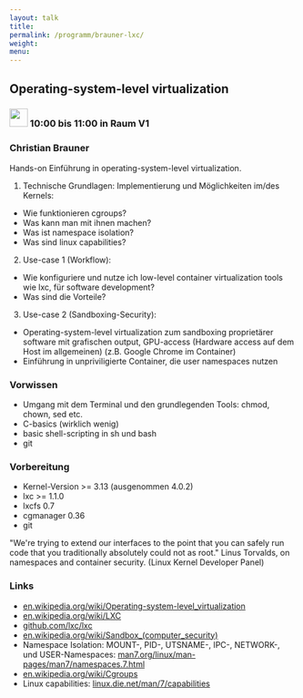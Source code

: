 ```yaml
---
layout: talk
title:
permalink: /programm/brauner-lxc/
weight: 
menu:
---
```

## Operating-system-level&nbsp;virtualization

### <img height = "32" src="../../images/talk.svg"> 10:00 bis 11:00 in Raum V1

### Christian&nbsp;Brauner

Hands-on Einführung in operating-system-level virtualization.

1. Technische Grundlagen: Implementierung und Möglichkeiten im/des Kernels:
  - Wie funktionieren cgroups?
  - Was kann man mit ihnen machen?
  - Was ist namespace isolation?
  - Was sind linux capabilities?

2. Use-case 1 (Workflow):
  - Wie konfiguriere und nutze ich low-level container virtualization tools wie lxc, für software development?
  - Was sind die Vorteile?

3. Use-case 2 (Sandboxing-Security):
  - Operating-system-level virtualization zum sandboxing proprietärer software mit grafischen output, GPU-access (Hardware access auf dem Host im allgemeinen) (z.B. Google Chrome im Container)
  - Einführung in unpriviligierte Container, die user namespaces nutzen

### Vorwissen 

- Umgang mit dem Terminal und den grundlegenden Tools: chmod, chown, sed etc.
- C-basics (wirklich wenig)
- basic shell-scripting in sh und bash
- git

### Vorbereitung

- Kernel-Version >= 3.13 (ausgenommen 4.0.2)
- lxc >= 1.1.0
- lxcfs 0.7
- cgmanager 0.36
- git

 "We're trying to extend our interfaces to the point that you can safely run
 code that you traditionally absolutely could not as root."
Linus Torvalds, on namespaces and container security. (Linux Kernel Developer Panel)

### Links

- <a href="https://en.wikipedia.org/wiki/Operating-system-level_virtualization" target="_blank">en.wikipedia.org/wiki/Operating-system-level_virtualization</a>
- <a href="https://en.wikipedia.org/wiki/LXC" target="_blank">en.wikipedia.org/wiki/LXC</a>
- <a href="https://github.com/lxc/lxc" target="_blank">github.com/lxc/lxc</a>
- <a href="https://en.wikipedia.org/wiki/Sandbox_%28computer_security%29" target="_blank">en.wikipedia.org/wiki/Sandbox_(computer_security)</a>
- Namespace Isolation: MOUNT-, PID-, UTSNAME-, IPC-, NETWORK-, und USER-Namespaces: <a href="http://man7.org/linux/man-pages/man7/namespaces.7.html" target="_blank">man7.org/linux/man-pages/man7/namespaces.7.html</a>
- <a href="https://en.wikipedia.org/wiki/Cgroups" target="_blank">en.wikipedia.org/wiki/Cgroups</a>
- Linux capabilities: <a href="http://linux.die.net/man/7/capabilities" target="_blank">linux.die.net/man/7/capabilities</a>
